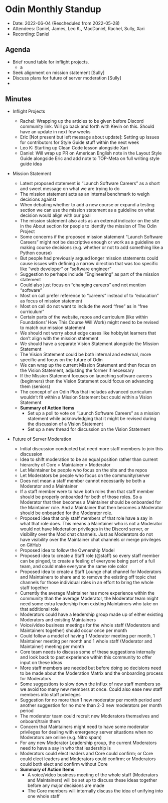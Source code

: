 # Odin Monthly Standup 

* Date: 2022-06-04 (Rescheduled from 2022-05-28)
* Attendees: Daniel, James, Leo K., MacDaniel, Rachel, Sully, Xari
* Recording: Daniel

## Agenda

- Brief round table for inflight projects.
    - a
- Seek alignment on mission statement [Sully]
- Discuss plans for future of server moderation [Sully]
- 

## Minutes

- Inflight Projects
    - Rachel: Wrapping up the articles to be given before Discord community link. Will go back and forth with Kevin on this. Should have an update in next few weeks
    - Eric [Not present but left message about update]: Setting up issues for contributors for Style Guide stuff within the next week
    - Leo K: Starting up Clean Code lesson alongside Xari
    - Daniel: Will wrap up PR on American English note in the Layout Style Guide alongside Eric and add note to TOP-Meta on full writing style guide idea

- Mission Statement
    - Latest proposed statement is “Launch Software Careers” as a short and sweet message on what we are trying to do
    - The mission statement acts as an internal benchmark to weigh decisions against
    - When debating whether to add a new course or expand a testing section we can use the mission statement as a guideline on what decision would align with our goal
    - The mission statement also acts as an external indicator on the site in the About section for people to identify the mission of The Odin Project
    - Some concerns if the proposed mission statement “Launch Software Careers” might not be descriptive enough or work as a guideline on making course decisions (e.g. whether or not to add something like a Python course)
    - But people had previously argued longer mission statements could cause issues with defining a narrow direction that was too specific like “web developer” or “software engineer”
    - Suggestion to perhaps include “Engineering” as part of the mission statement
    - Could also just focus on “changing careers” and not mention “software”
    - Most on call prefer reference to “careers” instead of to “education” as focus of mission statement
    - Most on call do not want to include the word “free” as in “free curriculum”
    - Certain parts of the website, repos and curriculum (like within Foundations’ How This Course Will Work) might need to be revised to match our mission statement
    - We should not worry about edge cases like hobbyist learners that don’t align with the mission statement
    - We should have a separate Vision Statement alongside the Mission Statement
    - The Vision Statement could be both internal and external, more specific and focus on the future of Odin
    - We can wrap up the current Mission Statement and then focus on the Vision Statement, adjusting the former if necessary
    - If the Mission Statement focuses on launching software careers (beginners) then the Vision Statement could focus on advancing them (seniors)
    - The concept of an Odin Plus that includes advanced curriculum wouldn’t fit within a Mission Statement but could within a Vision Statement
    - **Summary of Action Items**
        - Set up a poll to vote on “Launch Software Careers” as a mission statement while acknowledging that it might be revised during the discussion of a Vision Statement 
        - Set up a new thread for discussion on the Vision Statement

- Future of Server Moderation
    - Initial discussion conducted but need more staff members to join this discussion
    - Idea to shift moderation to be an equal position rather than current hierarchy of Core > Maintainer > Moderator
    - Let Maintainer be people who focus on the site and the repos
    - Let Moderators be people who focus on the community/server
    - Does not mean a staff member cannot necessarily be both a Moderator and a Maintainer
    - If a staff member were to have both roles then that staff member should be properly onboarded for both of those roles. So a Moderator that then becomes a Maintainer should be onboarded for the Maintainer role. And a Maintainer that then becomes a Moderator should be onboarded for the Moderator role.
    - Proposed idea that only staff members of that role have a say in what that role does. This means a Maintainer who is not a Moderator would not have Moderation privileges in the Discord server, or visibility over the Mod chat channels. Just as Moderators do not have visibility over the Maintainer chat channels or merge privileges on GitHub
    - Proposed idea to follow the Ownership Model
    - Proposed idea to create a Staff role (@staff) so every staff member can be pinged, to create a feeling of everyone being part of a full team, and could make everyone the same role color
    - Proposed idea to create a Staff Lounge chat channel for Moderators and Maintainers to share and to remove the existing off topic chat channels for those individual roles in an effort to bring the whole staff together
    - Currently the average Maintainer has more experience within the community than the average Moderator, the Moderator team might need some extra leadership from existing Maintainers who take on that additional role
    - Moderators could have a leadership group made up of either existing Moderators and existing Maintainers 
    - Voice/video business meetings for the whole staff (Moderators and Maintainers together) should occur once per month
    - Could follow a model of having 1 Moderator meeting per month, 1 Maintainer meeting per month and 1 whole staff (Moderator and Maintainer) meeting per month
    - Core team needs to discuss some of these suggestions internally and look back to past experience within this community to offer input on these ideas
    - More staff members are needed but before doing so decisions need to be made about the Moderation Matrix and the onboarding process for Moderators
    - Some suggestions to slow down the influx of new staff members so we avoid too many new members at once. Could also ease new staff members into staff privileges
    - Suggestion for no more than 1 new moderator per month period and another suggestion for no more than 2-3 new moderators per month period
    - The moderator team could recruit new Moderators themselves and onboard/train them
    - Concern that Maintainers might need to have some moderator privileges for dealing with emergency server situations when no Moderators are online (e.g. Nitro spam)
    - For any new Moderator Leadership group, the current Moderators need to have a say in who that leadership is
    - Moderators could elect leaders and Core could confirm; or Core could elect leaders and Moderators could confirm; or Moderators could both elect and confirm without Core
    - **Summary of Action Items**
        - A voice/video business meeting of the whole staff (Moderators and Maintainers) will be set up to discuss these ideas together before any major decisions are made
        - The Core members will internally discuss the idea of unifying into one whole staff

